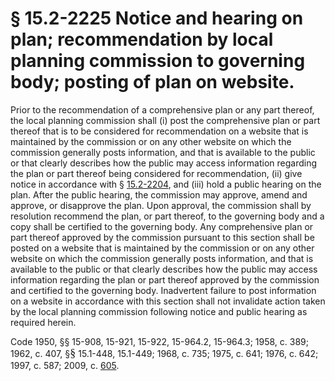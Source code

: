 # § 15.2-2225 Notice and hearing on plan; recommendation by local planning commission to governing body; posting of plan on website.

<p>Prior to the recommendation of a comprehensive plan or any part thereof, the local planning commission shall (i) post the comprehensive plan or part thereof that is to be considered for recommendation on a website that is maintained by the commission or on any other website on which the commission generally posts information, and that is available to the public or that clearly describes how the public may access information regarding the plan or part thereof being considered for recommendation, (ii) give notice in accordance with § <a href='http://law.lis.virginia.gov/vacode/15.2-2204/'>15.2-2204</a>, and (iii) hold a public hearing on the plan. After the public hearing, the commission may approve, amend and approve, or disapprove the plan. Upon approval, the commission shall by resolution recommend the plan, or part thereof, to the governing body and a copy shall be certified to the governing body. Any comprehensive plan or part thereof approved by the commission pursuant to this section shall be posted on a website that is maintained by the commission or on any other website on which the commission generally posts information, and that is available to the public or that clearly describes how the public may access information regarding the plan or part thereof approved by the commission and certified to the governing body. Inadvertent failure to post information on a website in accordance with this section shall not invalidate action taken by the local planning commission following notice and public hearing as required herein.</p><p>Code 1950, §§ 15-908, 15-921, 15-922, 15-964.2, 15-964.3; 1958, c. 389; 1962, c. 407, §<span style="font-family: &quot;PT Serif&quot;, Times, serif; font-size: 18px; font-style: normal; font-variant-ligatures: normal; font-variant-caps: normal; font-weight: 400;">§</span> 15.1-448, 15.1-449; 1968, c. 735; 1975, c. 641; 1976, c. 642; 1997, c. 587; 2009, c. <a href='http://lis.virginia.gov/cgi-bin/legp604.exe?091+ful+CHAP0605'>605</a>.</p>